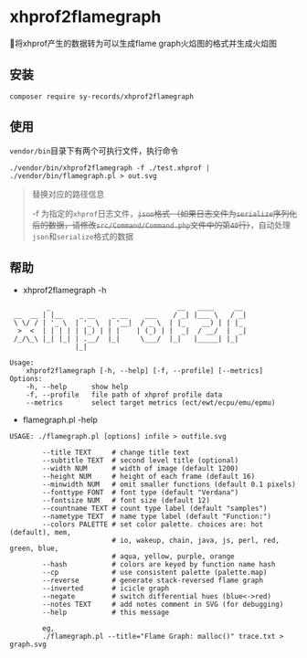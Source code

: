 # xhprof2flamegraph

🎨将xhprof产生的数据转为可以生成flame graph火焰图的格式并生成火焰图

## 安装

```
composer require sy-records/xhprof2flamegraph
```

## 使用

`vendor/bin`目录下有两个可执行文件，执行命令
```shell
./vendor/bin/xhprof2flamegraph -f ./test.xhprof | ./vendor/bin/flamegraph.pl > out.svg
```

> 替换对应的路径信息
>
> -f 为指定的`xhprof`日志文件，<del>`json`格式 （如果日志文件为`serialize`序列化后的数据，请修改`src/Command/Command.php`文件中的第`40`行）</del>，自动处理`json`和`serialize`格式的数据

## 帮助

* xhprof2flamegraph -h
```shell
         _                               __   ____     __ 
 __  __ | |__    _ __    _ __    ___    / _| |___ \   / _|
 \ \/ / | '_ \  | '_ \  | '__|  / _ \  | |_    __) | | |_ 
  >  <  | | | | | |_) | | |    | (_) | |  _|  / __/  |  _|
 /_/\_\ |_| |_| | .__/  |_|     \___/  |_|   |_____| |_|  
                |_|                                       
                
Usage:
    xhprof2flamegraph [-h, --help] [-f, --profile] [--metrics] 
Options:
    -h, --help      show help
    -f, --profile   file path of xhprof profile data
    --metrics       select target metrics (ect/ewt/ecpu/emu/epmu) 
```

* flamegraph.pl -help
```shell
USAGE: ./flamegraph.pl [options] infile > outfile.svg

        --title TEXT     # change title text
        --subtitle TEXT  # second level title (optional)
        --width NUM      # width of image (default 1200)
        --height NUM     # height of each frame (default 16)
        --minwidth NUM   # omit smaller functions (default 0.1 pixels)
        --fonttype FONT  # font type (default "Verdana")
        --fontsize NUM   # font size (default 12)
        --countname TEXT # count type label (default "samples")
        --nametype TEXT  # name type label (default "Function:")
        --colors PALETTE # set color palette. choices are: hot (default), mem,
                         # io, wakeup, chain, java, js, perl, red, green, blue,
                         # aqua, yellow, purple, orange
        --hash           # colors are keyed by function name hash
        --cp             # use consistent palette (palette.map)
        --reverse        # generate stack-reversed flame graph
        --inverted       # icicle graph
        --negate         # switch differential hues (blue<->red)
        --notes TEXT     # add notes comment in SVG (for debugging)
        --help           # this message

        eg,
        ./flamegraph.pl --title="Flame Graph: malloc()" trace.txt > graph.svg
```
